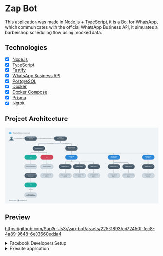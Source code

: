 # Zap Bot

This application was made in Node.js + TypeScript, it is a Bot for WhatsApp, which communicates with the official WhatsApp Business API, it simulates a barbershop scheduling flow using mocked data.

## Technologies

- [x] [Node.js](https://nodejs.org)
- [x] [TypeScript](https://www.typescriptlang.org)
- [x] [Fastify](https://fastify.dev)
- [x] [WhatsApp Business API](https://business.whatsapp.com/products/business-platform)
- [x] [PostgreSQL](https://www.postgresql.org)
- [x] [Docker](https://www.docker.com)
- [x] [Docker Compose](https://docs.docker.com/compose)
- [x] [Prisma](https://www.prisma.io)
- [x] [Ngrok](https://ngrok.com)

## Project Architecture

![project-architecture-overview](.github/docs/flow/zap-bot-flow.png)

## Preview

https://github.com/Sup3r-Us3r/zap-bot/assets/22561893/cd72450f-1ec8-4a89-9648-6e03660edda4

<details>
<summary>Facebook Developers Setup</summary>

Follow the steps below to configure your application on Facebook Developers.

Go to Facebook Developers here: [link](https://developers.facebook.com)

### Step 1

Access My Apps page

![facebook-developers-step-1](.github/docs/facebook-developers/1.png)

### Step 2

Create a new app

![facebook-developers-step-2](.github/docs/facebook-developers/2.png)

### Step 3

Select what the app does

![facebook-developers-step-3](.github/docs/facebook-developers/3.png)

### Step 4

Select app type

![facebook-developers-step-4](.github/docs/facebook-developers/4.png)

### Step 5

Add app info

![facebook-developers-step-5](.github/docs/facebook-developers/5.png)

### Step 6

Setup WhatsApp

![facebook-developers-step-6](.github/docs/facebook-developers/6.png)
![facebook-developers-step-7](.github/docs/facebook-developers/7.png)

### Step 7

WhatsApp API Setup

![facebook-developers-step-8](.github/docs/facebook-developers/8.png)

This step is important, you must copy the `Temporary access token` and paste it into the `.env` file in the `GRAPH_API_TOKEN` variable, the API Setup documentation will cover environment variables.

You need to select the test number that WhatsApp will generate for you, and you also need to enter your real cell phone number. After that, you must click on `Send message` to have a test message sent on your WhatsApp.

### Step 8

WhatsApp configuration

![facebook-developers-step-9](.github/docs/facebook-developers/9.png)

This step is also very important, in it we need to inform the `Callback URL` and the `Verify token`, this URL will be used for WhatsApp to verify our Webhook.

- **Callback URL**: It is the https URL that will be generated by Ngrok, and `/webhook` is the API endpoint with `GET` method that will be used to verify the Webhook.
- **Verify token**: It is the name of your app

You will only be able to complete this step after setting up the API, so access the documentation below to run the API and make all the necessary settings, and return to this step when finished.

![facebook-developers-step-10](.github/docs/facebook-developers/10.png)

In this step we need to select the `messages` event, this means that when the user sends us a message, WhatsApp will notify us by calling the `/webhook` endpoint with the `POST` method.

</details>

<details>
<summary>Execute application</summary>

## Setup API

### Install dependencies

```sh
$ npm i
```

### Create your `.env`

```sh
$ cp .env.example .env
```

Change these variables to their appropriate value and save the file:

```sh
WEBHOOK_VERIFY_TOKEN="App name"
GRAPH_API_TOKEN="Temporary access token"
```

### Install Ngrok

As we are going to run the project in development mode, we need to use Ngrok to be able to generate an HTTPS link that will expose our local server to the internet, it would be as if our API were published in production, it's just a way to get around this problem, Therefore, the WhatsApp platform will be able to interact with our API locally without having to actually publish it.

It's very simple, you just need to create an account and install [Ngrok](https://ngrok.com), it's free.

## Execute API Server

### Start PostgreSQL

```sh
$ docker-compose up -d
```

### Run migration

```sh
$ npx prisma migrate dev
```

### Run API

```sh
$ npm run dev
```

### Run Ngrok

```sh
$ ngrok http 8080
```

After running the above command, Ngrok will generate an HTTPS URL for you to use. This URL can access the API that is running locally externally.

![facebook-developers-step-9-1](.github/docs/facebook-developers/9.1.png)

> 8080 is the server port, if you change this port number you will need to run ngrok with this changed port.

</details>
